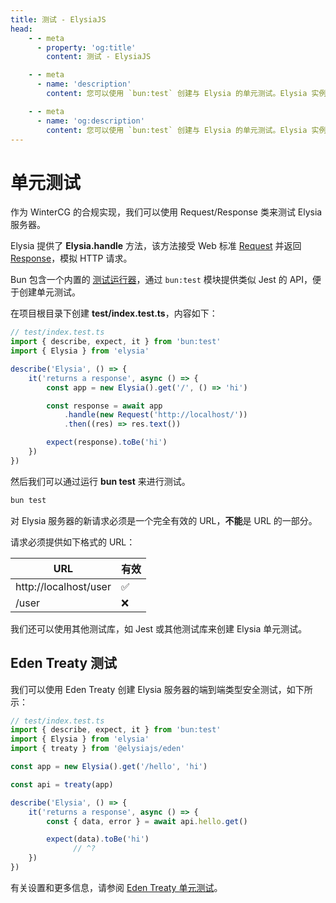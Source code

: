 ```yaml
---
title: 测试 - ElysiaJS
head:
    - - meta
      - property: 'og:title'
        content: 测试 - ElysiaJS

    - - meta
      - name: 'description'
        content: 您可以使用 `bun:test` 创建与 Elysia 的单元测试。Elysia 实例具有一个 `handle` 方法，它接受 `Request` 并返回 `Response`，与创建 HTTP 请求相同。

    - - meta
      - name: 'og:description'
        content: 您可以使用 `bun:test` 创建与 Elysia 的单元测试。Elysia 实例具有一个 `handle` 方法，它接受 `Request` 并返回 `Response`，与创建 HTTP 请求相同。
---
```


# 单元测试

作为 WinterCG 的合规实现，我们可以使用 Request/Response 类来测试 Elysia 服务器。

Elysia 提供了 **Elysia.handle** 方法，该方法接受 Web 标准 [Request](https://developer.mozilla.org/zh-CN/docs/Web/API/Request) 并返回 [Response](https://developer.mozilla.org/zh-CN/docs/Web/API/Response)，模拟 HTTP 请求。

Bun 包含一个内置的 [测试运行器](https://bun.sh/docs/cli/test)，通过 `bun:test` 模块提供类似 Jest 的 API，便于创建单元测试。

在项目根目录下创建 **test/index.test.ts**，内容如下：

```typescript
// test/index.test.ts
import { describe, expect, it } from 'bun:test'
import { Elysia } from 'elysia'

describe('Elysia', () => {
    it('returns a response', async () => {
        const app = new Elysia().get('/', () => 'hi')

        const response = await app
            .handle(new Request('http://localhost/'))
            .then((res) => res.text())

        expect(response).toBe('hi')
    })
})
```

然后我们可以通过运行 **bun test** 来进行测试。

```bash
bun test
```

对 Elysia 服务器的新请求必须是一个完全有效的 URL，**不能**是 URL 的一部分。

请求必须提供如下格式的 URL：

| URL                   | 有效 |
| --------------------- | ----- |
| http://localhost/user | ✅    |
| /user                 | ❌    |

我们还可以使用其他测试库，如 Jest 或其他测试库来创建 Elysia 单元测试。

## Eden Treaty 测试

我们可以使用 Eden Treaty 创建 Elysia 服务器的端到端类型安全测试，如下所示：

```typescript twoslash
// test/index.test.ts
import { describe, expect, it } from 'bun:test'
import { Elysia } from 'elysia'
import { treaty } from '@elysiajs/eden'

const app = new Elysia().get('/hello', 'hi')

const api = treaty(app)

describe('Elysia', () => {
    it('returns a response', async () => {
        const { data, error } = await api.hello.get()

        expect(data).toBe('hi')
              // ^?
    })
})
```

有关设置和更多信息，请参阅 [Eden Treaty 单元测试](/eden/treaty/unit-test)。
